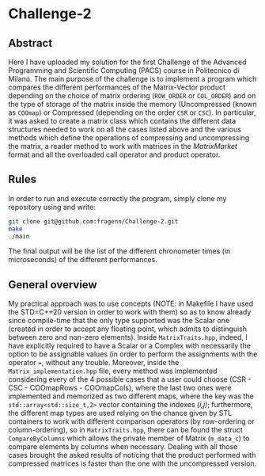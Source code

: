 # Challenge-2

## Abstract
Here I have uploaded my solution for the first Challenge of the Advanced Programming and Scientific Computing (PACS) course in Politecnico di Milano.
The main purpose of the challenge is to implement a program which compares the different performances of the Matrix-Vector product depending on the choice of matrix ordering (`ROW_ORDER` or `COL_ORDER`) and on the type of storage of the matrix inside the memory (Uncompressed (known as `COOmap`) or Compressed (depending on the order `CSR` or `CSC`).
In particular, it was asked to create a matrix class which contains the different data structures needed to work on all the cases listed above and the various methods which define the operations of compressing and uncompressing the matrix, a reader method to work with matrices in the *MatrixMarket* format and all the overloaded call operator and product operator.

## Rules
In order to run and execute correctly the program, simply clone my repository using and write:
```bash
git clone git@github.com:fragenn/Challenge-2.git
make
./main
```
The final output will be the list of the different chronometer times (in microseconds) of the different performances.


## General overview
My practical approach was to use concepts (NOTE: in Makefile I have used the STD=C++20 version in order to work with them) so as to know already since compile-time that the only type supported was the Scalar one (created in order to accept any floating point, which admits to distinguish between zero and non-zero elements). Inside `MatrixTraits.hpp`, indeed, I have explicitly required to have a Scalar or a Complex with necessarily the option to be assignable values (in order to perform the assignments with the operator `=`, without any trouble. Moreover, inside the `Matrix_implementation.hpp` file, every method was implemented considering every of the 4 possible cases that a user could choose (CSR - CSC - COOmapRows - COOmapCols), where the last two ones were implemented and memorized as two different maps, where the key was the `std::array<std::size_t,2>` vector containing the indexes *(i,j)*; furthermore, the different map types are used relying on the chance given by STL containers to work with different comparison operators (by row-ordering or column-ordering), so in `MatrixTraits.hpp`, there can be found the struct `CompareByColumns` which allows the private member of Matrix (`m_data_c`) to compare elements by columns when necessary. Dealing with all those cases brought the asked results of noticing that the product performed with compressed matrices is faster than the one with the uncompressed version.
